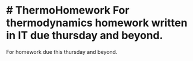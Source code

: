 
﻿# ThermoHomework
For thermodynamics homework written in IT due thursday and beyond.
=======

For homework due this thursday and beyond.

